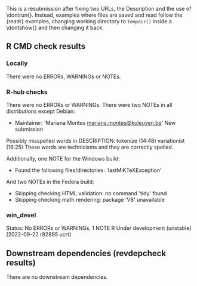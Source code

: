 This is a resubmission after fixing two URLs, the Description and the use of \dontrun{}.
Instead, examples where files are saved and read follow the {readr} examples,
changing working directory to `tempdir()` inside a \dontshow{} and then changing it back.

## R CMD check results

### Locally

There were no ERRORs, WARNINGs or NOTEs.

### R-hub checks

There were no ERRORs or WARNINGs.
There were two NOTEs in all distributions except Debian:

- Maintainer: 'Mariana Montes <mariana.montes@kuleuven.be>'
New submission

Possibly misspelled words in DESCRIPTION:
  tokenize (14:48)
  variationist (16:25)
These words are technicisms and they are correctly spelled.

Additionally, one NOTE for the Windows build:

- Found the following files/directories:
  'lastMiKTeXException'
  
And two NOTEs in the Fedora build:

- Skipping checking HTML validation: no command 'tidy' found
- Skipping checking math rendering: package 'V8' unavailable

### win_devel

Status: No ERRORs or WARNINGs, 1 NOTE
R Under development (unstable) (2022-09-22 r82895 ucrt)

## Downstream dependencies (revdepcheck results)

There are no downstream dependencies.